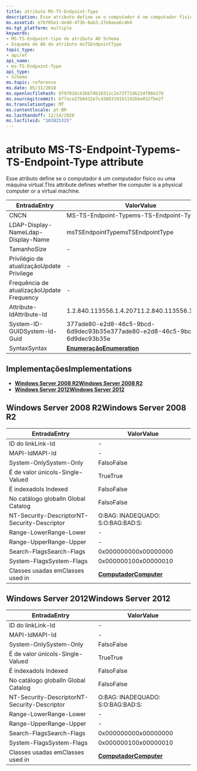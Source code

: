 ```yaml
---
title: atributo MS-TS-Endpoint-Type
description: Esse atributo define se o computador é um computador físico ou uma máquina virtual.
ms.assetid: e7bf05e1-de40-473b-8ab3-27e8aea6c4b9
ms.tgt_platform: multiple
keywords:
- MS-TS-Endpoint-tipo de atributo AD Schema
- Esquema de AD do atributo msTSEndpointType
topic_type:
- apiref
api_name:
- ms-TS-Endpoint-Type
api_type:
- Schema
ms.topic: reference
ms.date: 05/31/2018
ms.openlocfilehash: 9797016cb3bb74b16511c2e73f72d6224f88e276
ms.sourcegitcommit: b77ace27b0432e7cd3863191b11926be032fbe2f
ms.translationtype: MT
ms.contentlocale: pt-BR
ms.lasthandoff: 12/14/2020
ms.locfileid: "103825325"
---
```

# <a name="ms-ts-endpoint-type-attribute"></a><span data-ttu-id="77ccc-105">atributo MS-TS-Endpoint-Type</span><span class="sxs-lookup"><span data-stu-id="77ccc-105">ms-TS-Endpoint-Type attribute</span></span>

<span data-ttu-id="77ccc-106">Esse atributo define se o computador é um computador físico ou uma máquina virtual.</span><span class="sxs-lookup"><span data-stu-id="77ccc-106">This attribute defines whether the computer is a physical computer or a virtual machine.</span></span>



| <span data-ttu-id="77ccc-107">Entrada</span><span class="sxs-lookup"><span data-stu-id="77ccc-107">Entry</span></span> | <span data-ttu-id="77ccc-108">Valor</span><span class="sxs-lookup"><span data-stu-id="77ccc-108">Value</span></span> |
|-------------------|--------------------------------------|
| <span data-ttu-id="77ccc-109">CN</span><span class="sxs-lookup"><span data-stu-id="77ccc-109">CN</span></span>                | <span data-ttu-id="77ccc-110">MS-TS-Endpoint-Type</span><span class="sxs-lookup"><span data-stu-id="77ccc-110">ms-TS-Endpoint-Type</span></span>                  |
| <span data-ttu-id="77ccc-111">LDAP-Display-Name</span><span class="sxs-lookup"><span data-stu-id="77ccc-111">Ldap-Display-Name</span></span> | <span data-ttu-id="77ccc-112">msTSEndpointType</span><span class="sxs-lookup"><span data-stu-id="77ccc-112">msTSEndpointType</span></span>                     |
| <span data-ttu-id="77ccc-113">Tamanho</span><span class="sxs-lookup"><span data-stu-id="77ccc-113">Size</span></span>              | \-                                   |
| <span data-ttu-id="77ccc-114">Privilégio de atualização</span><span class="sxs-lookup"><span data-stu-id="77ccc-114">Update Privilege</span></span>  | \-                                   |
| <span data-ttu-id="77ccc-115">Frequência de atualização</span><span class="sxs-lookup"><span data-stu-id="77ccc-115">Update Frequency</span></span>  | \-                                   |
| <span data-ttu-id="77ccc-116">Attribute-Id</span><span class="sxs-lookup"><span data-stu-id="77ccc-116">Attribute-Id</span></span>      | <span data-ttu-id="77ccc-117">1.2.840.113556.1.4.2071</span><span class="sxs-lookup"><span data-stu-id="77ccc-117">1.2.840.113556.1.4.2071</span></span>              |
| <span data-ttu-id="77ccc-118">System-ID-GUID</span><span class="sxs-lookup"><span data-stu-id="77ccc-118">System-Id-Guid</span></span>    | <span data-ttu-id="77ccc-119">377ade80-e2d8-46c5-9bcd-6d9dec93b35e</span><span class="sxs-lookup"><span data-stu-id="77ccc-119">377ade80-e2d8-46c5-9bcd-6d9dec93b35e</span></span> |
| <span data-ttu-id="77ccc-120">Syntax</span><span class="sxs-lookup"><span data-stu-id="77ccc-120">Syntax</span></span>            | [<span data-ttu-id="77ccc-121">**Enumeração**</span><span class="sxs-lookup"><span data-stu-id="77ccc-121">**Enumeration**</span></span>](s-enumeration.md) |



## <a name="implementations"></a><span data-ttu-id="77ccc-122">Implementações</span><span class="sxs-lookup"><span data-stu-id="77ccc-122">Implementations</span></span>

-   [<span data-ttu-id="77ccc-123">**Windows Server 2008 R2**</span><span class="sxs-lookup"><span data-stu-id="77ccc-123">**Windows Server 2008 R2**</span></span>](#windows-server-2008-r2)
-   [<span data-ttu-id="77ccc-124">**Windows Server 2012**</span><span class="sxs-lookup"><span data-stu-id="77ccc-124">**Windows Server 2012**</span></span>](#windows-server-2012)

## <a name="windows-server-2008-r2"></a><span data-ttu-id="77ccc-125">Windows Server 2008 R2</span><span class="sxs-lookup"><span data-stu-id="77ccc-125">Windows Server 2008 R2</span></span>



| <span data-ttu-id="77ccc-126">Entrada</span><span class="sxs-lookup"><span data-stu-id="77ccc-126">Entry</span></span> | <span data-ttu-id="77ccc-127">Valor</span><span class="sxs-lookup"><span data-stu-id="77ccc-127">Value</span></span> |
|------------------------|-------------------------------------------|
| <span data-ttu-id="77ccc-128">ID do link</span><span class="sxs-lookup"><span data-stu-id="77ccc-128">Link-Id</span></span>                | \-                                        |
| <span data-ttu-id="77ccc-129">MAPI-Id</span><span class="sxs-lookup"><span data-stu-id="77ccc-129">MAPI-Id</span></span>                | \-                                        |
| <span data-ttu-id="77ccc-130">System-Only</span><span class="sxs-lookup"><span data-stu-id="77ccc-130">System-Only</span></span>            | <span data-ttu-id="77ccc-131">Falso</span><span class="sxs-lookup"><span data-stu-id="77ccc-131">False</span></span>                                     |
| <span data-ttu-id="77ccc-132">É de valor único</span><span class="sxs-lookup"><span data-stu-id="77ccc-132">Is-Single-Valued</span></span>       | <span data-ttu-id="77ccc-133">True</span><span class="sxs-lookup"><span data-stu-id="77ccc-133">True</span></span>                                      |
| <span data-ttu-id="77ccc-134">É indexado</span><span class="sxs-lookup"><span data-stu-id="77ccc-134">Is Indexed</span></span>             | <span data-ttu-id="77ccc-135">Falso</span><span class="sxs-lookup"><span data-stu-id="77ccc-135">False</span></span>                                     |
| <span data-ttu-id="77ccc-136">No catálogo global</span><span class="sxs-lookup"><span data-stu-id="77ccc-136">In Global Catalog</span></span>      | <span data-ttu-id="77ccc-137">Falso</span><span class="sxs-lookup"><span data-stu-id="77ccc-137">False</span></span>                                     |
| <span data-ttu-id="77ccc-138">NT-Security-Descriptor</span><span class="sxs-lookup"><span data-stu-id="77ccc-138">NT-Security-Descriptor</span></span> | <span data-ttu-id="77ccc-139">O:BAG: INADEQUADO: S:</span><span class="sxs-lookup"><span data-stu-id="77ccc-139">O:BAG:BAD:S:</span></span>                              |
| <span data-ttu-id="77ccc-140">Range-Lower</span><span class="sxs-lookup"><span data-stu-id="77ccc-140">Range-Lower</span></span>            | \-                                        |
| <span data-ttu-id="77ccc-141">Range-Upper</span><span class="sxs-lookup"><span data-stu-id="77ccc-141">Range-Upper</span></span>            | \-                                        |
| <span data-ttu-id="77ccc-142">Search-Flags</span><span class="sxs-lookup"><span data-stu-id="77ccc-142">Search-Flags</span></span>           | <span data-ttu-id="77ccc-143">0x00000000</span><span class="sxs-lookup"><span data-stu-id="77ccc-143">0x00000000</span></span>                                |
| <span data-ttu-id="77ccc-144">System-Flags</span><span class="sxs-lookup"><span data-stu-id="77ccc-144">System-Flags</span></span>           | <span data-ttu-id="77ccc-145">0x00000010</span><span class="sxs-lookup"><span data-stu-id="77ccc-145">0x00000010</span></span>                                |
| <span data-ttu-id="77ccc-146">Classes usadas em</span><span class="sxs-lookup"><span data-stu-id="77ccc-146">Classes used in</span></span>        | [<span data-ttu-id="77ccc-147">**Computador**</span><span class="sxs-lookup"><span data-stu-id="77ccc-147">**Computer**</span></span>](c-computer.md)<br/> |



## <a name="windows-server-2012"></a><span data-ttu-id="77ccc-148">Windows Server 2012</span><span class="sxs-lookup"><span data-stu-id="77ccc-148">Windows Server 2012</span></span>



| <span data-ttu-id="77ccc-149">Entrada</span><span class="sxs-lookup"><span data-stu-id="77ccc-149">Entry</span></span> | <span data-ttu-id="77ccc-150">Valor</span><span class="sxs-lookup"><span data-stu-id="77ccc-150">Value</span></span> |
|------------------------|-------------------------------------------|
| <span data-ttu-id="77ccc-151">ID do link</span><span class="sxs-lookup"><span data-stu-id="77ccc-151">Link-Id</span></span>                | \-                                        |
| <span data-ttu-id="77ccc-152">MAPI-Id</span><span class="sxs-lookup"><span data-stu-id="77ccc-152">MAPI-Id</span></span>                | \-                                        |
| <span data-ttu-id="77ccc-153">System-Only</span><span class="sxs-lookup"><span data-stu-id="77ccc-153">System-Only</span></span>            | <span data-ttu-id="77ccc-154">Falso</span><span class="sxs-lookup"><span data-stu-id="77ccc-154">False</span></span>                                     |
| <span data-ttu-id="77ccc-155">É de valor único</span><span class="sxs-lookup"><span data-stu-id="77ccc-155">Is-Single-Valued</span></span>       | <span data-ttu-id="77ccc-156">True</span><span class="sxs-lookup"><span data-stu-id="77ccc-156">True</span></span>                                      |
| <span data-ttu-id="77ccc-157">É indexado</span><span class="sxs-lookup"><span data-stu-id="77ccc-157">Is Indexed</span></span>             | <span data-ttu-id="77ccc-158">Falso</span><span class="sxs-lookup"><span data-stu-id="77ccc-158">False</span></span>                                     |
| <span data-ttu-id="77ccc-159">No catálogo global</span><span class="sxs-lookup"><span data-stu-id="77ccc-159">In Global Catalog</span></span>      | <span data-ttu-id="77ccc-160">Falso</span><span class="sxs-lookup"><span data-stu-id="77ccc-160">False</span></span>                                     |
| <span data-ttu-id="77ccc-161">NT-Security-Descriptor</span><span class="sxs-lookup"><span data-stu-id="77ccc-161">NT-Security-Descriptor</span></span> | <span data-ttu-id="77ccc-162">O:BAG: INADEQUADO: S:</span><span class="sxs-lookup"><span data-stu-id="77ccc-162">O:BAG:BAD:S:</span></span>                              |
| <span data-ttu-id="77ccc-163">Range-Lower</span><span class="sxs-lookup"><span data-stu-id="77ccc-163">Range-Lower</span></span>            | \-                                        |
| <span data-ttu-id="77ccc-164">Range-Upper</span><span class="sxs-lookup"><span data-stu-id="77ccc-164">Range-Upper</span></span>            | \-                                        |
| <span data-ttu-id="77ccc-165">Search-Flags</span><span class="sxs-lookup"><span data-stu-id="77ccc-165">Search-Flags</span></span>           | <span data-ttu-id="77ccc-166">0x00000000</span><span class="sxs-lookup"><span data-stu-id="77ccc-166">0x00000000</span></span>                                |
| <span data-ttu-id="77ccc-167">System-Flags</span><span class="sxs-lookup"><span data-stu-id="77ccc-167">System-Flags</span></span>           | <span data-ttu-id="77ccc-168">0x00000010</span><span class="sxs-lookup"><span data-stu-id="77ccc-168">0x00000010</span></span>                                |
| <span data-ttu-id="77ccc-169">Classes usadas em</span><span class="sxs-lookup"><span data-stu-id="77ccc-169">Classes used in</span></span>        | [<span data-ttu-id="77ccc-170">**Computador**</span><span class="sxs-lookup"><span data-stu-id="77ccc-170">**Computer**</span></span>](c-computer.md)<br/> |



 

 





